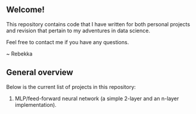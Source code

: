 ## Welcome!

This repository contains code that I have written for both personal projects and revision that pertain to my adventures in data science.

Feel free to contact me if you have any questions.

~ Rebekka

## General overview

Below is the current list of projects in this repository:

1. MLP/feed-forward neural network (a simple 2-layer and an n-layer implementation).

